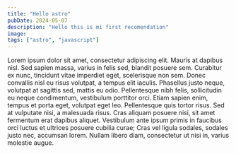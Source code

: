 ```yaml
---
title: "Hello astro"
pubDate: 2024-05-07
description: "Hello this is mi first recomendation"
image:
tags: ["astro", "javascript"]
---
```


Lorem ipsum dolor sit amet, consectetur adipiscing elit. Mauris at dapibus nisl. Sed sapien massa, varius in felis sed, blandit posuere sem. Curabitur ex nunc, tincidunt vitae imperdiet eget, scelerisque non sem. Donec convallis nisl eu risus volutpat, a tempus elit iaculis. Phasellus justo neque, volutpat at sagittis sed, mattis eu odio. Pellentesque nibh felis, sollicitudin eu neque condimentum, vestibulum porttitor orci. Etiam sapien enim, tempus et porta eget, volutpat eget leo. Pellentesque quis tortor risus. Sed at vulputate nisi, a malesuada risus. Cras aliquam posuere nisi, sit amet fermentum erat dapibus aliquet. Vestibulum ante ipsum primis in faucibus orci luctus et ultrices posuere cubilia curae; Cras vel ligula sodales, sodales justo nec, accumsan lorem. Nullam libero diam, consectetur ut nisi in, varius molestie augue.
